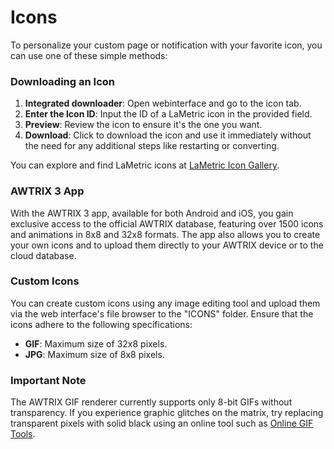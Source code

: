 # Icons

To personalize your custom page or notification with your favorite icon, you can use one of these simple methods:

### Downloading an Icon

1. **Integrated downloader**: Open webinterface and go to the icon tab.
2. **Enter the Icon ID**: Input the ID of a LaMetric icon in the provided field.
3. **Preview**: Review the icon to ensure it's the one you want.
4. **Download**: Click to download the icon and use it immediately without the need for any additional steps like restarting or converting.

You can explore and find LaMetric icons at [LaMetric Icon Gallery](https://developer.lametric.com/icons).

### AWTRIX 3 App

With the AWTRIX 3 app, available for both Android and iOS, you gain exclusive access to the official AWTRIX database, featuring over 1500 icons and animations in 8x8 and 32x8 formats. The app also allows you to create your own icons and to upload them directly to your AWTRIX device or to the cloud database.

### Custom Icons

You can create custom icons using any image editing tool and upload them via the web interface's file browser to the "ICONS" folder. Ensure that the icons adhere to the following specifications:

- **GIF**: Maximum size of 32x8 pixels.
- **JPG**: Maximum size of 8x8 pixels.

### Important Note

The AWTRIX GIF renderer currently supports only 8-bit GIFs without transparency. If you experience graphic glitches on the matrix, try replacing transparent pixels with solid black using an online tool such as [Online GIF Tools](https://onlinegiftools.com/add-gif-background).
